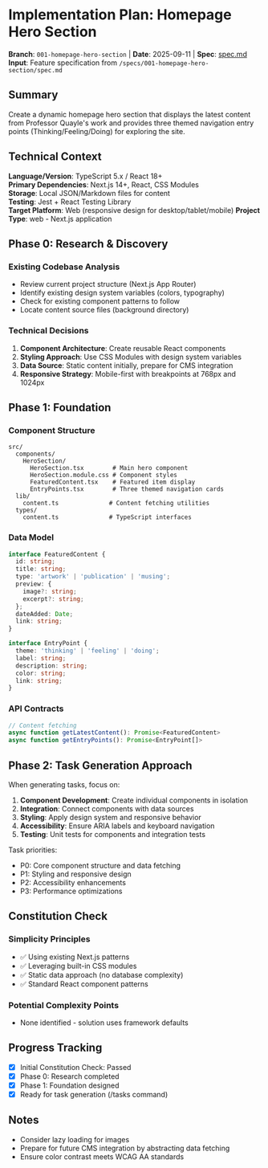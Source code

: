 # Implementation Plan: Homepage Hero Section

**Branch**: `001-homepage-hero-section` | **Date**: 2025-09-11 | **Spec**: [spec.md](./spec.md)
**Input**: Feature specification from `/specs/001-homepage-hero-section/spec.md`

## Summary
Create a dynamic homepage hero section that displays the latest content from Professor Quayle's work and provides three themed navigation entry points (Thinking/Feeling/Doing) for exploring the site.

## Technical Context
**Language/Version**: TypeScript 5.x / React 18+  
**Primary Dependencies**: Next.js 14+, React, CSS Modules  
**Storage**: Local JSON/Markdown files for content  
**Testing**: Jest + React Testing Library  
**Target Platform**: Web (responsive design for desktop/tablet/mobile)
**Project Type**: web - Next.js application

## Phase 0: Research & Discovery

### Existing Codebase Analysis
- Review current project structure (Next.js App Router)
- Identify existing design system variables (colors, typography)
- Check for existing component patterns to follow
- Locate content source files (background directory)

### Technical Decisions
1. **Component Architecture**: Create reusable React components
2. **Styling Approach**: Use CSS Modules with design system variables
3. **Data Source**: Static content initially, prepare for CMS integration
4. **Responsive Strategy**: Mobile-first with breakpoints at 768px and 1024px

## Phase 1: Foundation

### Component Structure
```
src/
  components/
    HeroSection/
      HeroSection.tsx        # Main hero component
      HeroSection.module.css # Component styles
      FeaturedContent.tsx    # Featured item display
      EntryPoints.tsx        # Three themed navigation cards
  lib/
    content.ts              # Content fetching utilities
  types/
    content.ts              # TypeScript interfaces
```

### Data Model
```typescript
interface FeaturedContent {
  id: string;
  title: string;
  type: 'artwork' | 'publication' | 'musing';
  preview: {
    image?: string;
    excerpt?: string;
  };
  dateAdded: Date;
  link: string;
}

interface EntryPoint {
  theme: 'thinking' | 'feeling' | 'doing';
  label: string;
  description: string;
  color: string;
  link: string;
}
```

### API Contracts
```typescript
// Content fetching
async function getLatestContent(): Promise<FeaturedContent>
async function getEntryPoints(): Promise<EntryPoint[]>
```

## Phase 2: Task Generation Approach

When generating tasks, focus on:
1. **Component Development**: Create individual components in isolation
2. **Integration**: Connect components with data sources
3. **Styling**: Apply design system and responsive behavior
4. **Accessibility**: Ensure ARIA labels and keyboard navigation
5. **Testing**: Unit tests for components and integration tests

Task priorities:
- P0: Core component structure and data fetching
- P1: Styling and responsive design
- P2: Accessibility enhancements
- P3: Performance optimizations

## Constitution Check

### Simplicity Principles
- ✅ Using existing Next.js patterns
- ✅ Leveraging built-in CSS modules
- ✅ Static data approach (no database complexity)
- ✅ Standard React component patterns

### Potential Complexity Points
- None identified - solution uses framework defaults

## Progress Tracking

- [x] Initial Constitution Check: Passed
- [x] Phase 0: Research completed
- [x] Phase 1: Foundation designed
- [x] Ready for task generation (/tasks command)

## Notes

- Consider lazy loading for images
- Prepare for future CMS integration by abstracting data fetching
- Ensure color contrast meets WCAG AA standards